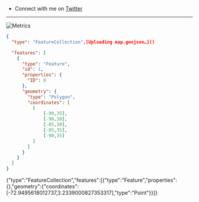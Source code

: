 - Connect with me on [Twitter](https://www.twitter.com/timwelchmann)


---
![Metrics](https://metrics.lecoq.io/davidadarme?template=classic&isocalendar=1&base=header%2C%20activity%2C%20community%2C%20repositories%2C%20metadata&base.indepth=false&base.hireable=false&base.skip=false&isocalendar=false&isocalendar.duration=half-year&config.timezone=America%2FBogota)

<!---

davidadarme/davidadarme is a ✨ special ✨ repository because its `README.md` (this file) appears on your GitHub profile.
You can click the Preview link to take a look at your changes.


--->



```geojson
{
  "type": "FeatureCollection",[Uploading map.geojson…]()

  "features": [
    {
      "type": "Feature",
      "id": 1,
      "properties": {
        "ID": 0
      },
      "geometry": {
        "type": "Polygon",
        "coordinates": [
          [
              [-90,35],
              [-90,30],
              [-85,30],
              [-85,35],
              [-90,35]
          ]
        ]
      }
    }
  ]
}
```

{"type":"FeatureCollection","features":[{"type":"Feature","properties":{},"geometry":{"coordinates":[-72.9495618012737,3.2339000827353317],"type":"Point"}}]}



